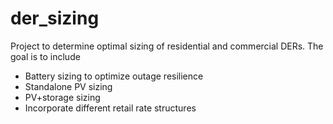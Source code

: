 # der_sizing

Project to determine optimal sizing of residential and commercial DERs. The goal is to include

- Battery sizing to optimize outage resilience
- Standalone PV sizing
- PV+storage sizing
- Incorporate different retail rate structures
